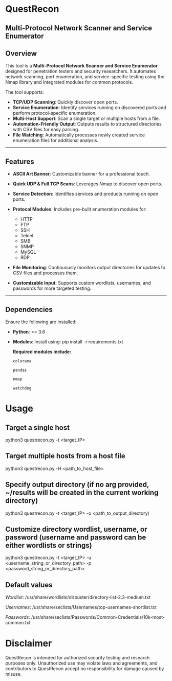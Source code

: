 # QuestRecon
## Multi-Protocol Network Scanner and Service Enumerator


## Overview
This tool is a **Multi-Protocol Network Scanner and Service Enumerator** designed for penetration testers and security researchers. It automates network scanning, port enumeration, and service-specific testing using the Nmap library and integrated modules for common protocols.

The tool supports:
- **TCP/UDP Scanning**: Quickly discover open ports.
- **Service Enumeration**: Identify services running on discovered ports and perform protocol-specific enumeration.
- **Multi-Host Support**: Scan a single target or multiple hosts from a file.
- **Automation-Friendly Output**: Outputs results to structured directories with CSV files for easy parsing.
- **File Watching**: Automatically processes newly created service enumeration files for additional analysis.

---

## Features
- **ASCII Art Banner**: Customizable banner for a professional touch.
- **Quick UDP & Full TCP Scans**: Leverages Nmap to discover open ports.
- **Service Detection**: Identifies services and products running on open ports.
- **Protocol Modules**: Includes pre-built enumeration modules for:
  - HTTP
  - FTP
  - SSH
  - Telnet
  - SMB
  - SNMP
  - MySQL
  - RDP
    
- **File Monitoring**: Continuously monitors output directories for updates to CSV files and processes them.
- **Customizable Input**: Supports custom wordlists, usernames, and passwords for more targeted testing.

---

## Dependencies
Ensure the following are installed:
- **Python**: >= 3.6
- **Modules**: Install using:
  pip install -r requirements.txt
  
  **Required modules include:**

      colorama

      pandas

      nmap

      watchdog

# Usage
## Target a single host
python3 questrecon.py -t <target_IP>

## Target multiple hosts from a host file
python3 questrecon.py -H <path_to_host_file>

## Specify output directory (if no arg provided, ~/results will be created in the current working directory)
python3 questrecon.py -t <target_IP> -o <path_to_output_directory)

## Customize directory wordlist, username, or password (username and password can be either wordlists or strings)
python3 questrecon.py -t <target_IP> -u <username_string_or_directory_path> -p <password_string_or_directory_path> 

## Default values
_Wordlist_: /usr/share/wordlists/dirbuster/directory-list-2.3-medium.txt

_Usernames_: /usr/share/seclists/Usernames/top-usernames-shortlist.txt

_Passwords_: /usr/share/seclists/Passwords/Common-Credentials/10k-most-common.txt

# Disclaimer
QuestRecon is intended for authorized security testing and research purposes only. Unauthorized use may violate laws and agreements, and contributors to QuestRecon accept no responsibility for damage caused by misuse.


